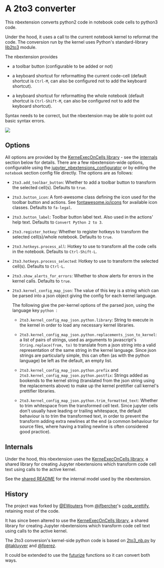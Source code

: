 A 2to3 converter
================

This nbextension converts python2 code in notebook code cells to python3 code.

Under the hood, it uses a call to the current notebook kernel to reformat the
code.
The conversion run by the kernel uses Python's standard-library [lib2to3]
module.

The nbextension provides

- a toolbar button (configurable to be added or not)

- a keyboard shortcut for reformatting the current code-cell (default shortcut
  is `Ctrl-M`, can also be configured not to add the keyboard shortcut).

- a keyboard shortcut for reformatting the whole notebook (default shortcut
  is `Ctrl-Shift-M`, can also be configured not to add the keyboard shortcut).

Syntax needs to be correct, but the nbextension may be able to point out basic
syntax errors.

![](demo_2to3.gif)


Options
-------

All options are provided by the [KerneExecOnCells library] - see the
[internals] section below for details.
There are a few nbextension-wide options, configurable using the
[jupyter_nbextensions_configurator] or by editing the `notebook` section config
file directly.
The options are as follows:

- `2to3.add_toolbar_button`:
  Whether to add a toolbar button to transform the selected cell(s).
  Defaults to `true`.

- `2to3.button_icon`:
  A font-awesome class defining the icon used for the toolbar button and
  actions. See [fontawesome.io/icons] for available icon classes.
  Defaults to `fa-legal`.

- `2to3.button_label`:
  Toolbar button label text. Also used in the actions' help text.
  Defaults to `Convert Python 2 to 3`.

- `2to3.register_hotkey`:
  Whether to register hotkeys to transform the selected cell(s)/whole notebook.
  Defaults to `true`.

- `2to3.hotkeys.process_all`:
  Hotkey to use to transform all the code cells in the notebook.
  Defaults to `Ctrl-Shift-L`.

- `2to3.hotkeys.process_selected`:
  Hotkey to use to transform the selected cell(s).
  Defaults to `Ctrl-L`.

- `2to3.show_alerts_for_errors`:
  Whether to show alerts for errors in the kernel calls.
  Defaults to `true`.

- `2to3.kernel_config_map_json`:
  The value of this key is a string which can be parsed into a json object
  giving the config for each kernel language.

  The following give the per-kernel options of the parsed json, using the
  language key `python `:

  * `2to3.kernel_config_map_json.python.library`:
    String to execute in the kernel in order to load any necessary kernel
    libraries.

  * `2to3.kernel_config_map_json.python.replacements_json_to_kernel`:
    a list of pairs of strings, used as arguments to javascript's
    `String.replace(from, to)` to translate from a json string into a valid
    representation of the same string in the kernel language. Since json
    strings are particularly simple, this can often (as with the python
    language) be left as the default, an empty list.

  * `2to3.kernel_config_map_json.python.prefix` and
    `2to3.kernel_config_map_json.python.postfix`:
    Strings added as bookends to the kernel string (translated from the json
    string using the replacements above) to make up the kernel prettifier call
    kernel's prettifier libraries.

  * `2to3.kernel_config_map_json.python.trim_formatted_text`:
    Whether to trim whitespace from the transformed cell text. Since jupyter
    cells don't usually have leading or trailing whitespace, the default
    behaviour is to trim the transformed text, in order to prevent the
    transform adding extra newlines at the end (a common behaviour for source
    files, where having a trailing newline is often considered good practice).


Internals
---------

Under the hood, this nbextension uses the [KerneExecOnCells library], a shared
library for creating Jupyter nbextensions which transform code cell text using
calls to the active kernel.

See the [shared README] for the internal model used by the nbextension.

History
-------

The project was forked by [@EWouters] from [@jfbercher]'s [code_prettify],
retaining most of the code.

It has since been altered to use the [KerneExecOnCells library], a shared
library for creating Jupyter nbextensions which transform code cell text using
calls to the active kernel.

The 2to3 conversion's kernel-side python code is based on [2to3_nb.py] by
[@takluyver] and [@fperez].

It could be extended to use the [futurize] functions so it can convert both
ways.

[2to3_nb.py]: https://gist.github.com/takluyver/c8839593c615bb2f6e80
[@EWouters]: https://github.com/EWouters
[@fperez]: https://github.com/fperez
[@jfbercher]: https://github.com/jfbercher
[@takluyver]: https://github.com/takluyver
[code_prettify]: https://github.com/jfbercher/code_prettify
[futurize]: http://python-future.org/automatic_conversion.html
[fontawesome.io/icons]: https://fontawesome.io/icons
[internals]: #Internals
[jupyter_nbextensions_configurator]: https://github.com/Jupyter-contrib/jupyter_nbextensions_configurator
[KerneExecOnCells library]: README.md
[lib2to3]: https://docs.python.org/3/library/2to3.html#module-lib2to3
[shared README]: README.md
